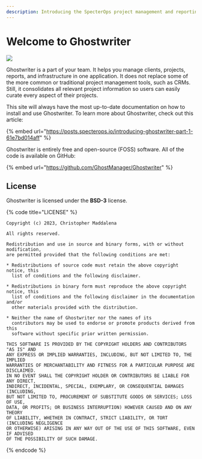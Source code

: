 ```yaml
---
description: Introducing the SpecterOps project management and reporting platform
---
```


# Welcome to Ghostwriter

![](https://github.com/GhostManager/Ghostwriter/raw/master/DOCS/images/logo.png)

Ghostwriter is a part of your team. It helps you manage clients, projects, reports, and infrastructure in one application. It does not replace some of the more common or traditional project management tools, such as CRMs. Still, it consolidates all relevant project information so users can easily curate every aspect of their projects.

This site will always have the most up-to-date documentation on how to install and use Ghostwriter. To learn more about Ghostwriter, check out this article:

{% embed url="https://posts.specterops.io/introducing-ghostwriter-part-1-61e7bd014aff" %}

Ghostwriter is entirely free and open-source (FOSS) software. All of the code is available on GitHub:

{% embed url="https://github.com/GhostManager/Ghostwriter" %}

## License

Ghostwriter is licensed under the **BSD-3** license.

{% code title="LICENSE" %}
```
Copyright (c) 2023, Christopher Maddalena

All rights reserved.

Redistribution and use in source and binary forms, with or without modification,
are permitted provided that the following conditions are met:

* Redistributions of source code must retain the above copyright notice, this
  list of conditions and the following disclaimer.

* Redistributions in binary form must reproduce the above copyright notice, this
  list of conditions and the following disclaimer in the documentation and/or
  other materials provided with the distribution.

* Neither the name of Ghostwriter nor the names of its
  contributors may be used to endorse or promote products derived from this
  software without specific prior written permission.

THIS SOFTWARE IS PROVIDED BY THE COPYRIGHT HOLDERS AND CONTRIBUTORS "AS IS" AND
ANY EXPRESS OR IMPLIED WARRANTIES, INCLUDING, BUT NOT LIMITED TO, THE IMPLIED
WARRANTIES OF MERCHANTABILITY AND FITNESS FOR A PARTICULAR PURPOSE ARE DISCLAIMED.
IN NO EVENT SHALL THE COPYRIGHT HOLDER OR CONTRIBUTORS BE LIABLE FOR ANY DIRECT,
INDIRECT, INCIDENTAL, SPECIAL, EXEMPLARY, OR CONSEQUENTIAL DAMAGES (INCLUDING,
BUT NOT LIMITED TO, PROCUREMENT OF SUBSTITUTE GOODS OR SERVICES; LOSS OF USE,
DATA, OR PROFITS; OR BUSINESS INTERRUPTION) HOWEVER CAUSED AND ON ANY THEORY
OF LIABILITY, WHETHER IN CONTRACT, STRICT LIABILITY, OR TORT (INCLUDING NEGLIGENCE
OR OTHERWISE) ARISING IN ANY WAY OUT OF THE USE OF THIS SOFTWARE, EVEN IF ADVISED
OF THE POSSIBILITY OF SUCH DAMAGE.
```
{% endcode %}

